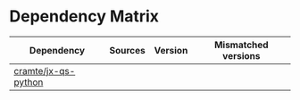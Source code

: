 # Dependency Matrix

Dependency | Sources | Version | Mismatched versions
---------- | ------- | ------- | -------------------
[cramte/jx-qs-python](https://github.com/cramte/jx-qs-python.git) |  | []() | 
